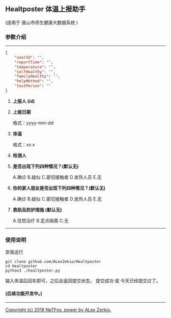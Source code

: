 ## Healtposter 体温上报助手

(适用于 唐山市师生健康大数据系统 )

### 参数介绍

---

```json
{
	"userId": "",
	"reportTime": "",
	"temperature": "",
	"selfHealthy": "",
	"familyHealthy": "",
	"helpMethed": "",
	"testPerson": ""
}
```

1. **上报人 (id)**

2. **上报日期**

   格式：yyyy-mm-dd

3. **体温**

   格式：xx.x

4. **检测人**

5. **是否出现下列四种情况？(默认无)**

   A.确诊 B.疑似 C.密切接触者 D.发热人员 E.无

6. **你的家人朋友是否出现下列四种情况？(默认无)**

   A.确诊 B.疑似 C.密切接触者 D.发热人员 E.无

7. **救助及防护措施 (默认无)**

   A.住院治疗 B.定点隔离 C.无

---
### 使用说明
安装运行
```shell
git clone github.com/ALexZekio/Healtposter
cd Healtposter
python3 ./healtposter.py
```
输入体温后回车即可，之后会返回提交状态。
提交成功 或 今天已经提交过了。




#### (后续功能开发中。)
---
<u>Copyright (c) 2018 NeTFox. power by ALex Zerkio.</u>
